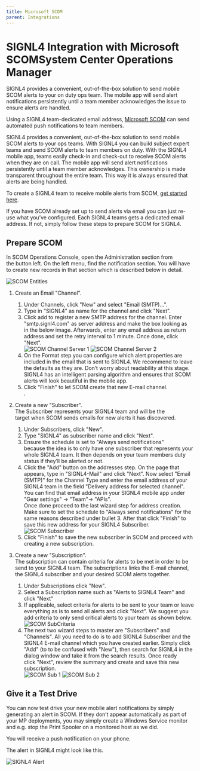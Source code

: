 ```yaml
---
title: Microsoft SCOM
parent: Integrations
---
```


# SIGNL4 Integration with Microsoft SCOMSystem Center Operations Manager

SIGNL4 provides a convenient, out-of-the-box solution to send mobile SCOM alerts to your on duty ops team. The mobile app will send alert notifications persistently until a team member acknowledges the issue to ensure alerts are handled.

Using a SIGNL4 team-dedicated email address, [Microsoft SCOM](https://docs.microsoft.com/en-us/system-center/scom/welcome?view=sc-om-1801) can send automated push notifications to team members.

SIGNL4 provides a convenient, out-of-the-box solution to send mobile SCOM alerts to your ops teams. With SIGNL4 you can build subject expert teams and send SCOM alerts to team members on duty. With the SIGNL4 mobile app, teams easily check-in and check-out to receive SCOM alerts when they are on call. The mobile app will send alert notifications persistently until a team member acknowledges. This ownership is made transparent throughout the entire team. This way it is always ensured that alerts are being handled.

To create a SIGNL4 team to receive mobile alerts from SCOM, [get started here](https://www.signl4.com/free-trial-test/).

If you have SCOM already set up to send alerts via email you can just re-use what you’ve configured. Each SIGNL4 teams gets a dedicated email address. If not, simply follow these steps to prepare SCOM for SIGNL4.

## Prepare SCOM

In SCOM Operations Console, open the Administration section from the button left. On the left menu, find the notification section. You will have to create new records in that section which is described below in detail.

![SCOM Entities](scom-entities.png)

1. Create an Email "Channel".
    1. Under Channels, click "New" and select "Email (SMTP)…".
    2. Type in "SIGNL4" as name for the channel and click "Next".
    3. Click add to register a new SMTP address for the channel. Enter "smtp.signl4.com" as server address and make the box looking as in the below image. Afterwards, enter any email address as return address and set the retry interval to 1 minute. Once done, click "Next".  
        ![SCOM Channel Server 1](scom-channel-server-1.png)
        ![SCOM Channel Server 2](scom-channel-server-2.png)
    4. On the Format step you can configure which alert properties are included in the email that is sent to SIGNL4. We recommend to leave the defaults as they are. Don’t worry about readability at this stage. SIGNL4 has an intelligent parsing algorithm and ensures that SCOM alerts will look beautiful in the mobile app.
    5. Click "Finish" to let SCOM create that new E-mail channel.  
        .
2. Create a new "Subscriber".  
    The Subscriber represents your SIGNL4 team and will be the target when SCOM sends emails for new alerts it has discovered.
    
    1. Under Subscribers, click "New".
    2. Type "SIGNL4" as subscriber name and click "Next".
    3. Ensure the schedule is set to "Always send notifications" because the idea is to only have one subscriber that represents your whole SIGNL4 team. It then depends on your team members duty status if they’ll be alerted or not.
    4. Click the "Add" button on the addresses step. On the page that appears, type in "SIGNL4-Mail" and click "Next". Now select "Email (SMTP)" for the Channel Type and enter the email address of your SIGNL4 team in the field "Delivery address for selected channel".  
        You can find that email address in your SIGNL4 mobile app under "Gear settings" -> "Team"-> "APIs".  
        Once done proceed to the last wizard step for address creation. Make sure to set the schedule to "Always send notifications" for the same reasons described under bullet 3. After that click "Finish" to save this new address for your SIGNL4 Subscriber.  
        ![SCOM Subscriber](scom-subscriber.png)
    5. Click "Finish" to save the new subscriber in SCOM and proceed with creating a new subscription.  

3. Create a new "Subscription".  
    The subscription can contain criteria for alerts to be met in order to be send to your SIGNL4 team. The subscriptions links the E-mail channel, the SIGNL4 subscriber and your desired SCOM alerts together.
    
    1. Under Subscriptions click "New".
    2. Select a Subscription name such as "Alerts to SIGNL4 Team" and click "Next"
    3. If applicable, select criteria for alerts to be sent to your team or leave everything as is to send all alerts and click "Next". We suggest you add criteria to only send critical alerts to your team as shown below.  
        ![SCOM SubCriteria](scom-subcriteria.png)
    4. The next two wizard steps to master are "Subscribers" and "Channels". All you need to do is to add SIGNL4 Subscriber and the SIGNL4 E-mail channel which you have created earlier. Simply click "Add" (to to be confused with "New"), then search for SIGNL4 in the dialog window and take it from the search results. Once ready click "Next", review the summary and create and save this new subscription.  
        ![SCOM Sub 1](scom-sub-1.png)
        ![SCOM Sub 2](scom-sub-2.png)

## Give it a Test Drive

You can now test drive your new mobile alert notifications by simply generating an alert in SCOM. If they don’t appear automatically as part of your MP deployments, you may simply create a Windows Service monitor and e.g. stop the Print Spooler on a monitored host as we did.

You will receive a push notification on your phone.

The alert in SIGNL4 might look like this.

![SIGNL4 Alert](signl4-alert.png)
